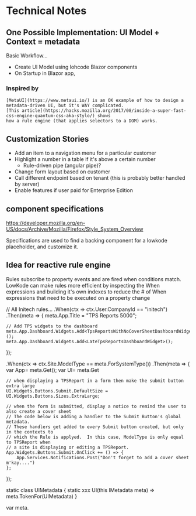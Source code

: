 ﻿# Technical Notes

## One Possible Implementation: UI Model + Context = metadata

Basic Workflow...
- Create UI Model using lohcode Blazor components
- On Startup in Blazor app, 

### Inspired by
	[MetaUI](https://www.metaui.io/) is an OK example of how to design a metadata-driven UI, but it's WAY complicated.
	[This article](https://hacks.mozilla.org/2017/08/inside-a-super-fast-css-engine-quantum-css-aka-stylo/) shows 
	how a rule engine (that applies selectors to a DOM) works.


	
## Customization Stories
- Add an item to a navigation menu for a particular customer
- Highlight a number in a table if it's above a certain number
	- Rule-driven pipe (angular pipe)?
- Change form layout based on customer
- Call different endpoint based on tenant (this is probably better handled by server)
- Enable features if user paid for Enterprise Edition


## component specifications

https://developer.mozilla.org/en-US/docs/Archive/Mozilla/Firefox/Style_System_Overview

Specifications are used to find a backing component for a lowkode placeholder, and customize it.


## Idea for reactive rule engine

Rules subscribe to property events and are fired when conditions match.
LowKode can make rules more efficient by inspecting the When expressions and 
building it's own indexes to reduce the # of When expressions that need to be 
executed on a property change


// All Initech rules...
.When(ctx => ctx.User.CompanyId == "initech")
.Then(meta => {
	meta.App.Title = "TPS Reports 5000";	

	// Add TPS widgets to the dashboard
	meta.App.Dashboard.Widgets.Add<TpsReportsWithNoCoverSheetDashboardWidget>();
	meta.App.Dashboard.Widgets.Add<LateTpsReportsDashboardWidget>();
});

.When(ctx => ctx.Site.ModelType == meta.ForSystemType<TPSReport>())
.Then(meta => {
	var App= meta.Get<App>();
	var UI= meta.Get<UI>

	// when displaying a TPSReport in a form then make the submit button extra large
	UI.Widgets.Buttons.Submit.DefaultSize = UI.Widgets.Buttons.Sizes.ExtraLarge;
		
	// when the form is submitted, display a notice to remind the user to also create a cover sheet
	// The code below is adding a handler to the Submit Button's global metadata.
	// These handlers get added to every Submit button created, but only in the contexts to 
	// which the Rule is applyed.  In this case, ModelType is only equal to TPSReport when 
	// a site is displaying or editing a TPSReport.
	App.Widgets.Buttons.Submit.OnClick += () => {
		App.Services.Notifications.Post("Don't forget to add a cover sheet m'kay....")
	};
});


static class UIMetadata {
	static xxx UI(this IMetadata meta) => meta.TokenFor(UIMetadata)
}

var meta.



